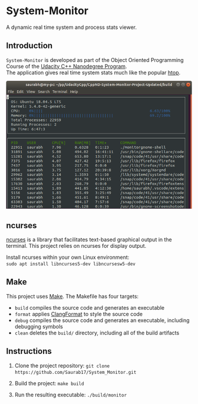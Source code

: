 # System-Monitor
A dynamic real time system and process stats viewer.

## Introduction
`System-Monitor` is developed as part of the Object Oriented Programming Course of the [Udacity C++ Nanodegree Program](https://www.udacity.com/course/c-plus-plus-nanodegree--nd213).  
The application gives real time system stats much like the popular [htop](https://github.com/hishamhm/htop).

![System Monitor](images/monitor.png)

## ncurses
[ncurses](https://www.gnu.org/software/ncurses/) is a library that facilitates text-based graphical output in the terminal. This project relies on ncurses for display output.

Install ncurses within your own Linux environment:  
`sudo apt install libncurses5-dev libncursesw5-dev`

## Make
This project uses [Make](https://www.gnu.org/software/make/). The Makefile has four targets:
* `build` compiles the source code and generates an executable
* `format` applies [ClangFormat](https://clang.llvm.org/docs/ClangFormat.html) to style the source code
* `debug` compiles the source code and generates an executable, including debugging symbols
* `clean` deletes the `build/` directory, including all of the build artifacts

## Instructions

1. Clone the project repository: `git clone https://github.com/Saurab17/System_Monitor.git`

2. Build the project: `make build`

3. Run the resulting executable: `./build/monitor`